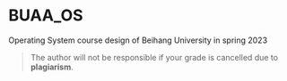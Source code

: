 # BUAA_OS
Operating System course design of Beihang University in spring 2023
> The author will not be responsible if your grade is cancelled due to **plagiarism**.

